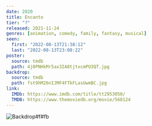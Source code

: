 ```yaml
---
date: 2020
title: Encanto
tier: "?"
released: 2021-11-24
genres: [animation, comedy, family, fantasy, musical]
seen:
  first: "2022-08-13T21:38:12"
  last: "2022-08-13T23:08:22"
poster:
  source: tmdb
  path: 4j0PNHkMr5ax3IA8tjtxcmPU3QT.jpg
backdrop:
  source: tmdb
  path: fst9hM26nIJMF4FTkFLasUwmBC.jpg
link:
  IMDb: https://www.imdb.com/title/tt2953050/
  TMDB: https://www.themoviedb.org/movie/568124
---
```


![Backdrop#f#fb](https://image.tmdb.org/t/p/w1280/3G1Q5xF40HkUBJXxt2DQgQzKTp5.jpg "Source: TMDB")
